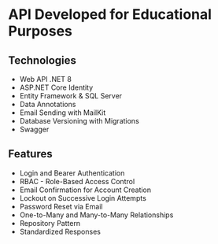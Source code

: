 # API Developed for Educational Purposes

## Technologies

* Web API .NET 8
* ASP.NET Core Identity
* Entity Framework & SQL Server
* Data Annotations
* Email Sending with MailKit
* Database Versioning with Migrations
* Swagger

## Features

* Login and Bearer Authentication
* RBAC - Role-Based Access Control
* Email Confirmation for Account Creation
* Lockout on Successive Login Attempts
* Password Reset via Email
* One-to-Many and Many-to-Many Relationships
* Repository Pattern
* Standardized Responses
